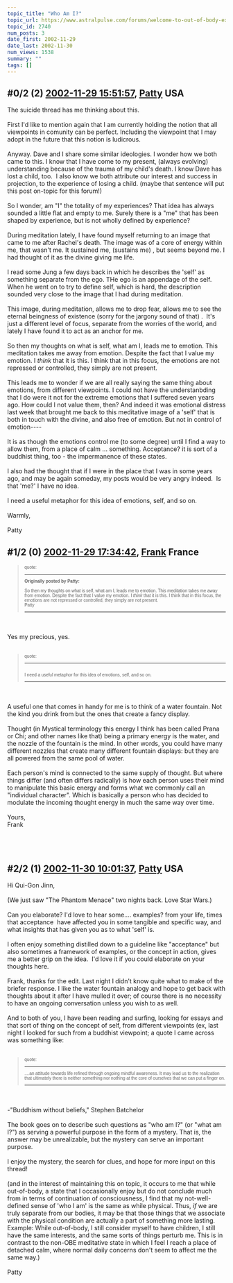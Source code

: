 ```yaml
---
topic_title: "Who Am I?"
topic_url: https://www.astralpulse.com/forums/welcome-to-out-of-body-experiences!/who-am-i
topic_id: 2740
num_posts: 3
date_first: 2002-11-29
date_last: 2002-11-30
num_views: 1538
summary: ""
tags: []
---
```


## \#0/2 (2) [2002-11-29 15:51:57](https://www.astralpulse.com/forums/index.php?msg=118470), [Patty](https://www.astralpulse.com/forums/profile/?u=673) USA ##
<section>
The suicide thread has me thinking about this.
<br>
<br>
First I'd like to mention again that I am currently holding the notion that all viewpoints in comunity can be perfect. Including the viewpoint that I may adopt in the future that this notion is ludicrous.
<br>
<br>
Anyway. Dave and I share some similar ideologies. I wonder how we both came to this. I know that I have come to my present, (always evolving) understanding because of the trauma of my child's death. I know Dave has lost a child, too.  I also know we both attribute our interest and success in projection, to the experience of losing a child. (maybe that sentence will put this post on-topic for this forum!)
<br>
<br>
So I wonder, am "I" the totality of my experiences? That idea has always sounded a little flat and empty to me. Surely there is a "me" that has been shaped by experience, but is not wholly defined by experience?
<br>
<br>
During meditation lately, I have found myself returning to an image that came to me after Rachel's death. The image was of a core of energy within me, that wasn't me. It sustained me, (sustains me) , but seems beyond me. I had thought of it as the divine giving me life.
<br>
<br>
I read some Jung a few days back in which he describes the 'self' as something separate from the ego. THe ego is an appendage of the self. When he went on to try to define self, which is hard, the description sounded very close to the image that I had during meditation.
<br>
<br>
This image, during meditation, allows me to drop fear, allows me to see the eternal beingness of existence (sorry for the jargony sound of that) .  It's just a different level of focus, separate from the worries of the world, and lately I have found it to act as an anchor for me.
<br>
<br>
So then my thoughts on what is self, what am I, leads me to emotion. This meditation takes me away from emotion. Despite the fact that I value my emotion. I
<i>
 think
</i>
that it is this. I think that in this focus, the emotions are not repressed or controlled, they simply are not present.
<br>
<br>
This leads me to wonder if we are all really saying the same thing about emotions, from different viewpoints. I could not have the understanbding that I do were it not for the extreme emotions that I suffered seven years ago. How could I not value them, then? And indeed it was emotional distress last week that brought me back to this meditative image of a 'self' that is both in touch with the divine, and also free of emotion. But not in control of emotion----
<br>
<br>
It is as though the emotions control me (to some degree) until I find a way to allow them, from a place of calm ... something. Acceptance? it is sort of a buddhist thing, too - the impermanence of these states.
<br>
<br>
I also had the thought that if I were in the place that I was in some years ago, and may be again someday, my posts would be very angry indeed.  Is that 'me?' I have no idea.
<br>
<br>
I need a useful metaphor for this idea of emotions, self, and so on.
<br>
<br>
Warmly,
<br>
<br>
Patty
</section>

## \#1/2 (0) [2002-11-29 17:34:42](https://www.astralpulse.com/forums/index.php?msg=17905), [Frank](https://www.astralpulse.com/forums/profile/?u=359) France ##
<section>
<blockquote id="quote">
 <font face='"Arial"' id="quote" size="1">
  quote:
  <hr height="1" id="quote" noshade=""/>
  <b>
   Originally posted by Patty:
  </b>
  <br>
  <br>
  So then my thoughts on what is self, what am I, leads me to emotion. This meditation takes me away from emotion. Despite the fact that I value my emotion. I
  <i>
   think
  </i>
  that it is this. I think that in this focus, the emotions are not repressed or controlled, they simply are not present.
  <br>
  Patty
  <br>
  <hr height="1" id="quote" noshade=""/>
 </font>
</blockquote>
<br>
<br>
Yes my precious, yes.
<br>
<br>
<blockquote id="quote">
 <font face='"Arial"' id="quote" size="1">
  quote:
  <hr height="1" id="quote" noshade=""/>
  <br>
  I need a useful metaphor for this idea of emotions, self, and so on.
  <br>
  <hr height="1" id="quote" noshade=""/>
 </font>
</blockquote>
<br>
<br>
A useful one that comes in handy for me is to think of a water fountain. Not the kind you drink from but the ones that create a fancy display.
<br>
<br>
Thought (in Mystical terminology this energy I think has been called Prana or Chi; and other names like that) being a primary energy is the water, and the nozzle of the fountain is the mind. In other words, you could have many different nozzles that create many different fountain displays: but they are all powered from the same pool of water.
<br>
<br>
Each person's mind is connected to the same supply of thought. But where things differ (and often differs radically) is how each person uses their mind to manipulate this basic energy and forms what we commonly call an "individual character". Which is basically a person who has decided to modulate the incoming thought energy in much the same way over time.
<br>
<br>
Yours,
<br>
Frank
<br>
<br>
<br>
<br>
</section>

## \#2/2 (1) [2002-11-30 10:01:37](https://www.astralpulse.com/forums/index.php?msg=17945), [Patty](https://www.astralpulse.com/forums/profile/?u=673) USA ##
<section>
Hi Qui-Gon Jinn,
<br>
<br>
(We just saw "The Phantom Menace" two nights back. Love Star Wars.)
<br>
<br>
Can you elaborate? I'd love to hear some.... examples? from your life, times that acceptance  have affected you in some tangible and specific way, and what insights that has given you as to what 'self' is.
<br>
<br>
I often enjoy something distilled down to a guideline like "acceptance" but also sometimes a framework of examples, or the concept in action, gives me a better grip on the idea.  I'd love it if you could elaborate on your thoughts here.
<br>
<br>
Frank, thanks for the edit. Last night I didn't know quite what to make of the briefer response. I like the water fountain analogy and hope to get back with thoughts about it after I have mulled it over; of course there is no necessity to have an ongoing conversation unless you wish to as well.
<br>
<br>
And to both of you, I have been reading and surfing, looking for essays and that sort of thing on the concept of self, from different viewpoints (ex, last night I looked for such from a buddhist viewpoint; a quote I came across was something like:
<br>
<br>
<blockquote id="quote">
 <font face='"Arial"' id="quote" size="1">
  quote:
  <hr height="1" id="quote" noshade=""/>
  ....an attitude towards life refined through ongoing mindful awareness. It may lead us to the realization that ultimately there is neither something nor nothing at the core of ourselves that we can put a finger on.
  <hr height="1" id="quote" noshade=""/>
 </font>
</blockquote>
<br>
<br>
-"Buddhism without beliefs," Stephen Batchelor
<br>
<br>
The book goes on to describe such questions as "who am I?" (or "what am I?") as serving a powerful purpose in the form of a mystery. That is, the answer may be unrealizable, but the mystery can serve an important purpose.
<br>
<br>
I enjoy the mystery, the search for clues, and hope for more input on this thread!
<br>
<br>
(and in the interest of maintaining this on topic, it occurs to me that while out-of-body, a state that I occasionally enjoy but do not conclude much from in terms of continuation of consciousness, I find that my not-well-defined sense of 'who I am' is the same as while physical. Thus,
<i>
 if
</i>
we are truly separate from our bodies, it may be that those things that we associate with the physical condition are actually a part of something more lasting. Example: While out-of-body, I still consider myself to have children, I still have the same interests, and the same sorts of things perturb me. This is in contrast to the non-OBE meditative state in which I feel I reach a place of detached calm, where normal daily concerns don't seem to affect me the same way.)
<br>
<br>
Patty
</section>